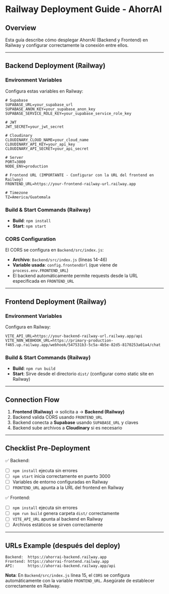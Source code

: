 # Railway Deployment Guide - AhorrAI

## Overview
Esta guía describe cómo desplegar AhorrAI (Backend y Frontend) en Railway y configurar correctamente la conexión entre ellos.

---

## Backend Deployment (Railway)

### Environment Variables
Configura estas variables en Railway:

```
# Supabase
SUPABASE_URL=your_supabase_url
SUPABASE_ANON_KEY=your_supabase_anon_key
SUPABASE_SERVICE_ROLE_KEY=your_supabase_service_role_key

# JWT
JWT_SECRET=your_jwt_secret

# Cloudinary
CLOUDINARY_CLOUD_NAME=your_cloud_name
CLOUDINARY_API_KEY=your_api_key
CLOUDINARY_API_SECRET=your_api_secret

# Server
PORT=3000
NODE_ENV=production

# Frontend URL (IMPORTANTE - Configurar con la URL del frontend en Railway)
FRONTEND_URL=https://your-frontend-railway-url.railway.app

# Timezone
TZ=America/Guatemala
```

### Build & Start Commands (Railway)
- **Build**: `npm install`
- **Start**: `npm start`

### CORS Configuration
El CORS se configura en `Backend/src/index.js`:
- **Archivo**: `Backend/src/index.js` (líneas 14-46)
- **Variable usada**: `config.frontendUrl` (que viene de `process.env.FRONTEND_URL`)
- El backend automáticamente permite requests desde la URL especificada en `FRONTEND_URL`

---

## Frontend Deployment (Railway)

### Environment Variables
Configura en Railway:

```
VITE_API_URL=https://your-backend-railway-url.railway.app/api
VITE_N8N_WEBHOOK_URL=https://primary-production-f465.up.railway.app/webhook/547531b3-5c5a-4b5e-82d5-8170253a01a4/chat
```

### Build & Start Commands (Railway)
- **Build**: `npm run build`
- **Start**: Sirve desde el directorio `dist/` (configurar como static site en Railway)

---

## Connection Flow

1. **Frontend (Railway)** → solicita a → **Backend (Railway)**
2. Backend valida CORS usando `FRONTEND_URL`
3. Backend conecta a **Supabase** usando `SUPABASE_URL` y claves
4. Backend sube archivos a **Cloudinary** si es necesario

---

## Checklist Pre-Deployment

✅ Backend:
- [ ] `npm install` ejecuta sin errores
- [ ] `npm start` inicia correctamente en puerto 3000
- [ ] Variables de entorno configuradas en Railway
- [ ] `FRONTEND_URL` apunta a la URL del frontend en Railway

✅ Frontend:
- [ ] `npm install` ejecuta sin errores
- [ ] `npm run build` genera carpeta `dist/` correctamente
- [ ] `VITE_API_URL` apunta al backend en Railway
- [ ] Archivos estáticos se sirven correctamente

---

## URLs Example (después del deploy)
```
Backend:  https://ahorrai-backend.railway.app
Frontend: https://ahorrai-frontend.railway.app
API:      https://ahorrai-backend.railway.app/api
```

**Nota**: En `Backend/src/index.js` línea 15, el `CORS` se configura automáticamente con la variable `FRONTEND_URL`. Asegúrate de establecer correctamente en Railway.
